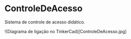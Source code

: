 # ControleDeAcesso
Sistema de controle de acesso didático.

!(Diagrama de ligação no TinkerCad)[ControleDeAcesso.jpg]
